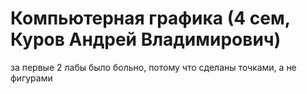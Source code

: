 # Компьютерная графика (4 сем, Куров Андрей Владимирович)
за первые 2 лабы было больно, потому что сделаны точками, а не фигурами 
